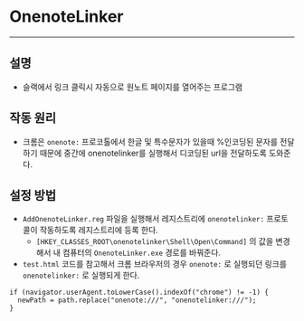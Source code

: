 # OnenoteLinker
---
## 설명
- 슬랙에서 링크 클릭시 자동으로 원노트 페이지를 열어주는 프로그램
## 작동 원리
- 크롬은 `onenote:` 프로코톨에서 한글 및 특수문자가 있을때 %인코딩된 문자를 전달하기 때문에 중간에 onenotelinker를 실행해서 디코딩된 url을 전달하도록 도와준다.
## 설정 방법
- `AddOnenoteLinker.reg` 파일을 실행해서 레지스트리에 `onenotelinker:` 프로토콜이 작동하도록 레지스트리에 등록 한다.
	- `[HKEY_CLASSES_ROOT\onenotelinker\Shell\Open\Command]` 의 값을 변경해서 내 컴퓨터의 `OnenoteLinker.exe` 경로를 바꿔준다.
- `test.html` 코드를 참고해서 크롬 브라우저의 경우 `onenote:` 로 실행되던 링크를 `onenotelinker:` 로 실행되게 한다.  
```
if (navigator.userAgent.toLowerCase().indexOf("chrome") != -1) {
  newPath = path.replace("onenote:///", "onenotelinker:///");
}
```
